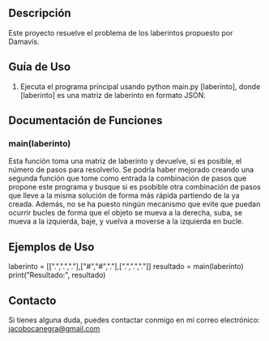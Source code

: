 ## Descripción
Este proyecto resuelve el problema de los laberintos propuesto por Damavis.


## Guía de Uso
1. Ejecuta el programa principal usando python main.py [laberinto], donde [laberinto] es una matriz de laberinto en formato JSON.

## Documentación de Funciones
### main(laberinto)
Esta función toma una matriz de laberinto y devuelve, si es posible, el número de pasos para resolverlo. Se podría haber mejorado creando una segunda función que tome como entrada la combinación de pasos que propone este programa y busque si es psobible
otra combinación de pasos que lleve a la misma solución de forma más rápida partiendo de la ya creada. Además, no se ha puesto ningún mecanismo que evite que puedan ocurrir bucles
de forma que el objeto se mueva a la derecha, suba, se mueva a la izquierda, baje, y vuelva a moverse a la izquierda en bucle.

## Ejemplos de Uso
laberinto = [[".",".","."],["#","#","."],[".",".","."]]
resultado = main(laberinto)
print("Resultado:", resultado)

## Contacto

Si tienes alguna duda, puedes contactar conmigo en mi correo electrónico: jacobocanegra@gmail.com